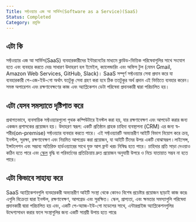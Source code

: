 ```yaml
---
Title: সফ্টওয়্যার এজ আ সার্ভিস(Software as a Service)(SaaS)
Status: Completed
Category: প্রযুক্তি
---
```


## এটা কি

সফ্টওয়্যার এজ আ সার্ভিস(SaaS) ব্যবহারকারীদের ইন্টারনেটের মাধ্যমে ক্লাউড-ভিত্তিক পরিষেবাগুলির সাথে সংযোগ হতে এবং ব্যবহার করতে দেয়৷ সাধারণ উদাহরণ হল ইমেইল, ক্যালেন্ডারিং এবং অফিস টুল (যেমন Gmail, Amazon Web Services, GitHub, Slack)। SaaS সম্পূর্ণ সফ্টওয়্যার সেবা প্রদান করে যা ব্যবহারকারী পে-এজ-ইউ-গো অর্থাৎ যতটুকু সেবা গ্রহণ করা হবে ঠিক ততটুকুর অর্থ প্রদান এই ভিত্তিতে ব্যবহার করেন। সমস্ত অপারেশন এবং রক্ষণাবেক্ষণের কাজ এবং অ্যাপ্লিকেশন ডেটা পরিষেবা প্রদানকারী দ্বারা পরিচালিত হয়।

## এটা যেসব সমস্যাতে দৃষ্টিপাত করে

প্রথাগতভাবে, ব্যবসায়িক সফ্টওয়্যারগুলো পৃথক কম্পিউটারে ইনস্টল করা হয়, যার রক্ষণাবেক্ষণ এবং আপডেট করার জন্য একজন প্রশাসকের প্রয়োজন হয়। উদাহরণ স্বরূপ: একটি প্রতিষ্ঠান গ্রাহক চাহিদা ব্যবস্থাপনা (CRM) এর জন্য স্ব-শরীর(on-premise) সফ্টওয়্যার ব্যবহার করতে পারে। এই সফ্টওয়্যারটি অভ্যন্তরীণ আইটি বিভাগ নিয়োগ করে ক্রয়, ইনস্টল, সুরক্ষা, রক্ষণাবেক্ষণ এবং নিয়মিত আপগ্রেড করা প্রয়োজন, যা আইটি টিমের উপর একটি বোঝাস্বরূপ ৷ লাইসেন্স, ইন্সটলেশন এবং সম্ভাব্য অতিরিক্ত হার্ডওয়্যারের সাথে যুক্ত আপ ফ্রন্ট খরচ নিষিদ্ধ হতে পারে। চাহিদার প্রতি সাড়া দেওয়াও কঠিন হতে পারে এবং [স্কেল](/scalability/) বৃদ্ধি বা পরিবর্তনের প্রতিক্রিয়ায় দ্রুত প্রয়োজন অনুযায়ী উপরে ও নিচে যাতায়াত সম্ভব না হতে পারে।

 
## এটা কিভাবে সাহায্য করে

SaaS অ্যাপ্লিকেশনগুলি ব্যবহারকরী অভ্যন্তরীণ আইটি সংস্থা থেকে কোনও বিশেষ প্রচেষ্টার প্রয়োজন ছাড়াই কাজ করে৷ এগুলি বিক্রেতা দ্বারা ইনস্টল, রক্ষণাবেক্ষণ, আপগ্রেড এবং সুরক্ষিত। স্কেল, প্রাপ্যতা, এবং ক্ষমতার সমস্যাগুলি পরিষেবা প্রদানকারী দ্বারা পরিচালিত হয় এবং, একটি পে-অ্যাজ-ইউ-গো মডেলের সাথে, এন্টারপ্রাইজ অ্যাপ্লিকেশনগুলির উদ্দেশ্যসাধন করার ফলে সংস্থাগুলির জন্য একটি সাশ্রয়ী উপায় হতে পারে৷
